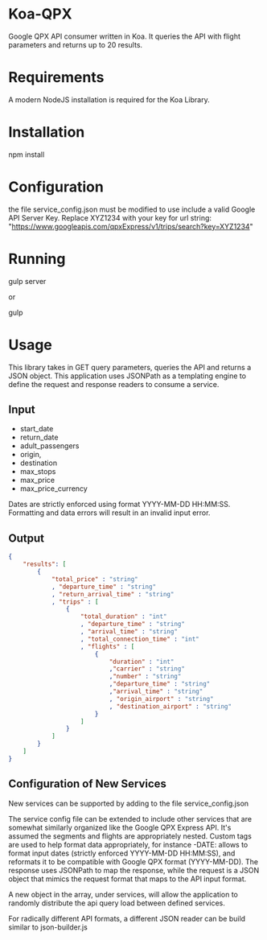 # Koa-QPX
Google QPX API consumer written in Koa. It queries the API with flight parameters and returns up to 20 results.

# Requirements

A modern NodeJS installation is required for the Koa Library.

# Installation

npm install

# Configuration

the file service_config.json must be modified to use include a valid Google API Server Key. Replace XYZ1234 with your key for url string:
"https://www.googleapis.com/qpxExpress/v1/trips/search?key=XYZ1234"

# Running

gulp server

or

gulp

# Usage

This library takes in GET query parameters, queries the API and returns a JSON object. This application uses JSONPath as a templating engine to define the request and response readers to consume a service.

## Input
* start_date
* return_date
* adult_passengers
* origin,
* destination
* max_stops
* max_price
* max_price_currency

Dates are strictly enforced using format YYYY-MM-DD HH:MM:SS. Formatting and data errors will result in an invalid input error.

## Output
```json
{
	"results": [
		{
			"total_price" : "string"
			, "departure_time" : "string"
			, "return_arrival_time" : "string"
			, "trips" : [
				{
					"total_duration" : "int"
					, "departure_time" : "string"
					, "arrival_time" : "string"
					, "total_connection_time" : "int"
					, "flights" : [
						{
							"duration" : "int"
							,"carrier" : "string"
							,"number" : "string"
							,"departure_time" : "string"
							,"arrival_time" : "string"
							, "origin_airport" : "string"
							, "destination_airport" : "string"
						}
					]
				}
			]
		}
	]
}
```

## Configuration of New Services

New services can be supported by adding to the file service_config.json

The service config file can be extended to include other services that are somewhat similarly organized like the Google QPX Express API. It's assumed the segments and flights are appropriately nested. Custom tags are used to help format data appropriately, for instance -DATE: allows to format input dates (strictly enforced YYYY-MM-DD HH:MM:SS), and reformats it to be compatible with Google QPX format (YYYY-MM-DD). The response uses JSONPath to map the response, while the request is a JSON object that mimics the request format that maps to the API input format.

A new object in the array, under services, will allow the application to randomly distribute the api query load between defined services.

For radically different API formats, a different JSON reader can be build similar to json-builder.js